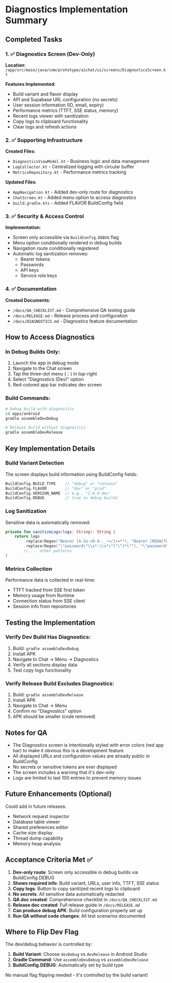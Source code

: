 # Diagnostics Implementation Summary

## Completed Tasks

### 1. ✅ Diagnostics Screen (Dev-Only)
**Location**: `/app/src/main/java/com/prototype/aichat/ui/screens/DiagnosticsScreen.kt`

**Features Implemented**:
- Build variant and flavor display
- API and Supabase URL configuration (no secrets)
- User session information (ID, email, expiry)
- Performance metrics (TTFT, SSE status, memory)
- Recent logs viewer with sanitization
- Copy logs to clipboard functionality
- Clear logs and refresh actions

### 2. ✅ Supporting Infrastructure

**Created Files**:
- `DiagnosticsViewModel.kt` - Business logic and data management
- `LogCollector.kt` - Centralized logging with circular buffer
- `MetricsRepository.kt` - Performance metrics tracking

**Updated Files**:
- `AppNavigation.kt` - Added dev-only route for diagnostics
- `ChatScreen.kt` - Added menu option to access diagnostics
- `build.gradle.kts` - Added FLAVOR BuildConfig field

### 3. ✅ Security & Access Control

**Implementation**:
- Screen only accessible via `BuildConfig.DEBUG` flag
- Menu option conditionally rendered in debug builds
- Navigation route conditionally registered
- Automatic log sanitization removes:
  - Bearer tokens
  - Passwords  
  - API keys
  - Service role keys

### 4. ✅ Documentation

**Created Documents**:
- `/docs/QA_CHECKLIST.md` - Comprehensive QA testing guide
- `/docs/RELEASE.md` - Release process and configuration
- `/docs/DIAGNOSTICS.md` - Diagnostics feature documentation

## How to Access Diagnostics

### In Debug Builds Only:
1. Launch the app in debug mode
2. Navigate to the Chat screen
3. Tap the three-dot menu (⋮) in top-right
4. Select "Diagnostics (Dev)" option
5. Red-colored app bar indicates dev screen

### Build Commands:
```bash
# Debug build with diagnostics
cd apps/android
gradle assembleDevDebug

# Release build without diagnostics  
gradle assembleDevRelease
```

## Key Implementation Details

### Build Variant Detection
The screen displays build information using BuildConfig fields:
```kotlin
BuildConfig.BUILD_TYPE    // "debug" or "release"
BuildConfig.FLAVOR        // "dev" or "prod"
BuildConfig.VERSION_NAME  // e.g., "1.0.0-dev"
BuildConfig.DEBUG         // true in debug builds
```

### Log Sanitization
Sensitive data is automatically removed:
```kotlin
private fun sanitizeLogs(logs: String): String {
    return logs
        .replace(Regex("Bearer [A-Za-z0-9-._~+/]+=*"), "Bearer [REDACTED]")
        .replace(Regex("\"password\"\\s*:\\s*\"[^\"]*\""), "\"password\":\"[REDACTED]\"")
        // ... other patterns
}
```

### Metrics Collection
Performance data is collected in real-time:
- TTFT tracked from SSE first token
- Memory usage from Runtime
- Connection status from SSE client
- Session info from repositories

## Testing the Implementation

### Verify Dev Build Has Diagnostics:
1. Build: `gradle assembleDevDebug`
2. Install APK
3. Navigate to Chat → Menu → Diagnostics
4. Verify all sections display data
5. Test copy logs functionality

### Verify Release Build Excludes Diagnostics:
1. Build: `gradle assembleDevRelease`  
2. Install APK
3. Navigate to Chat → Menu
4. Confirm no "Diagnostics" option
5. APK should be smaller (code removed)

## Notes for QA

- The Diagnostics screen is intentionally styled with error colors (red app bar) to make it obvious this is a development feature
- All displayed URLs and configuration values are already public in BuildConfig
- No secrets or sensitive tokens are ever displayed
- The screen includes a warning that it's dev-only
- Logs are limited to last 100 entries to prevent memory issues

## Future Enhancements (Optional)

Could add in future releases:
- Network request inspector
- Database table viewer
- Shared preferences editor
- Cache size display
- Thread dump capability
- Memory heap analysis

## Acceptance Criteria Met ✅

1. **Dev-only route**: Screen only accessible in debug builds via BuildConfig.DEBUG
2. **Shows required info**: Build variant, URLs, user info, TTFT, SSE status
3. **Copy logs**: Button to copy sanitized recent logs to clipboard
4. **No secrets**: All sensitive data automatically redacted
5. **QA doc created**: Comprehensive checklist in `/docs/QA_CHECKLIST.md`
6. **Release doc created**: Full release guide in `/docs/RELEASE.md`
7. **Can produce debug APK**: Build configuration properly set up
8. **Run QA without code changes**: All test scenarios documented

## Where to Flip Dev Flag

The dev/debug behavior is controlled by:
1. **Build Variant**: Choose `devDebug` vs `devRelease` in Android Studio
2. **Gradle Command**: Use `assembleDevDebug` vs `assembleDevRelease`
3. **BuildConfig.DEBUG**: Automatically set by build type

No manual flag flipping needed - it's controlled by the build variant!